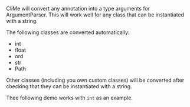 CliMe will convert any annotation into a type arguments for ArgumentParser.
This will work well for any class that can be instantiated with a string.

The following classes are converted automatically:

- int
- float
- ord
- str
- Path
    
Other classes (including you own custom classes) will be converted after checking that they can be instantiated with a string.

Thee following demo works with `int` as an example.